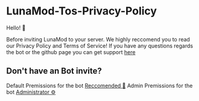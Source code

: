 # LunaMod-Tos-Privacy-Policy
Hello! 👋

Before inviting LunaMod to your server. We highly reccomend you to read our Privacy Policy and Terms of Service!
If you have any questions regards the bot or the github page you can get support [here](https://discord.gg/twpgc5ajfQ)

## Don't have an Bot invite? 

Default Premissions for the bot
[Reccomended 🧷](https://discord.com/api/oauth2/authorize?client_id=1021083001871925389&permissions=1099984579702&scope=bot)
Admin Premissions for the bot
[Administrator ⚙️](https://discord.com/api/oauth2/authorize?client_id=1021083001871925389&permissions=8&scope=bot)
